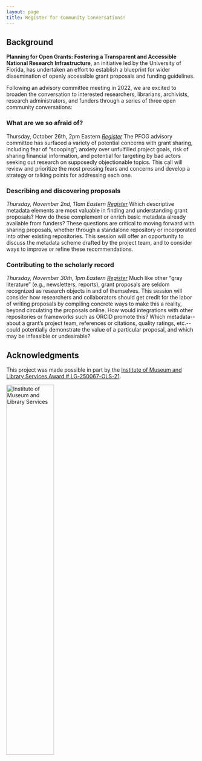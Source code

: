 ```yaml
---
layout: page
title: Register for Community Conversations!
---
```


## Background

**Planning for Open Grants: Fostering a Transparent and Accessible National Research Infrastructure**, an initiative led by the University of Florida, has undertaken an effort to establish a blueprint for wider dissemination of openly accessible grant proposals and funding guidelines. 

Following an advisory committee meeting in 2022, we are excited to broaden the conversation to interested researchers, librarians, archivists, research administrators, and funders through a series of three open community conversations:

### What are we so afraid of?
Thursday, October 26th, 2pm Eastern
*[Register](https://ufl.zoom.us/meeting/register/tJEtfu-qqjktHNWpLp63zKfe18qmcRylfq7A)*
The PFOG advisory committee has surfaced a variety of potential concerns with grant sharing, including fear of “scooping”; anxiety over unfulfilled project goals, risk of sharing financial information, and potential for targeting by bad actors seeking out research on supposedly objectionable topics. This call will review and prioritize the most pressing fears and concerns and develop a strategy or talking points for addressing each one.

### Describing and discovering proposals
*Thursday, November 2nd, 11am Eastern*
*[Register](https://ufl.zoom.us/meeting/register/tJAodOGprzwuHtxEBsP35Kqdcuk3mBIslVtb)*
Which descriptive metadata elements are most valuable in finding and understanding grant proposals? How do these complement or enrich basic metadata already available from funders? These questions are critical to moving forward with sharing proposals, whether through a standalone repository or incorporated into other existing repositories. This session will offer an opportunity to discuss the metadata scheme drafted by the project team, and to consider ways to improve or refine these recommendations.

### Contributing to the scholarly record
*Thursday, November 30th, 1pm Eastern*
*[Register](https://ufl.zoom.us/meeting/register/tJ0kcOiorD4jEtPM7MMliMkIqx9HoWTv61dp)*
Much like other “gray literature” (e.g., newsletters, reports), grant proposals are seldom recognized as research objects in and of themselves. This session will consider how researchers and collaborators should get credit for the labor of writing proposals by compiling concrete ways to make this a reality, beyond circulating the proposals online. How would integrations with other repositories or frameworks such as ORCID promote this? Which metadata--about a grant’s project team, references or citations, quality ratings, etc.--could potentially demonstrate the value of a particular proposal, and which may be infeasible or undesirable?




## Acknowledgments

This project was made possible in part by the [Institute of Museum and Library Services Award # LG-250067-OLS-21](https://www.imls.gov/grants/awarded/lg-250067-ols-21). 

<img src = "assets/imls_logo_black.jpg" width = "50%" alt = "Institute of Museum and Library Services">
